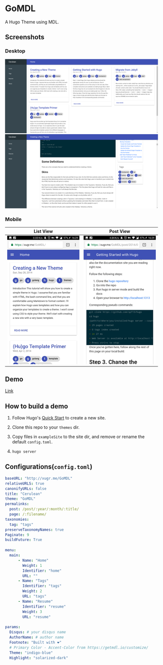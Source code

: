 # GoMDL

A Hugo Theme using MDL.

## Screenshots

### Desktop

![List View](exampleSite/static/img/desktop-list.png)
![Post View](exampleSite/static/img/desktop-post.png)

### Mobile

List View                  |  Post View
:-------------------------:|:-------------------------:
![List View](exampleSite/static/img/mobile-list.jpg)  |  ![List View](exampleSite/static/img/mobile-post.jpg)

## Demo

[Link](https://xugr.me/GoMDL)

## How to build a demo

1. Follow Hugo's [Quick Start](https://gohugo.io/getting-started/quick-start/) to create a new site.

1. Clone this repo to your `themes` dir.

1. Copy files in `exampleSite` to the site dir, and remove or rename the default `config.toml`.

1. `hugo server`

## Configurations(`config.toml`)

```yaml
baseURL: "http://xugr.me/GoMDL"
relativeURLS: true
canonifyURLs: false
title: "Cerulean"
theme: "GoMDL"
permalinks:
  post: /post/:year/:month/:title/
  page: /:filename/
taxonomies:
  tag: "tags"
preserveTaxonomyNames: true
Paginate: 9
buildFuture: True

menu:
  main:
      - Name: "Home"
        Weight: 1
        Identifier: "home"
        URL: ""
      - Name: "Tags"
        Identifier: "tags"
        Weight: 2
        URL: "tags"
      - Name: "Resume"
        Identifier: "resume"
        Weight: 3
        URL: "resume"

params:
  Disqus: # your disqus name
  AuthorName: # author name
  Footnote: "Built with ❤"
  # Primary Color - Accent-Color from https://getmdl.io/customize/
  Theme: "indigo-blue"
  Highlight: "solarized-dark"
```